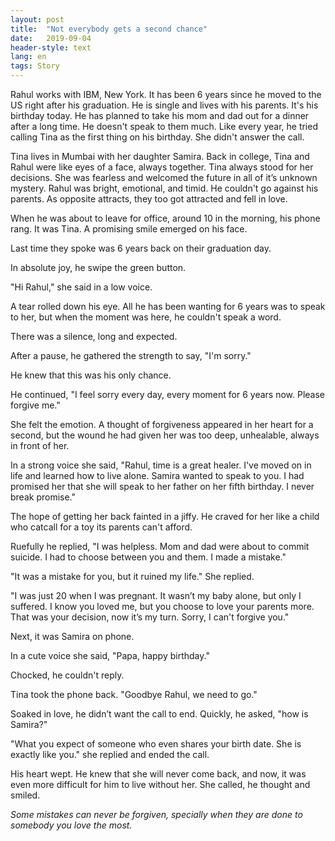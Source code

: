 ```yaml
---
layout: post
title:  "Not everybody gets a second chance"
date:   2019-09-04
header-style: text
lang: en
tags: Story
---
```

Rahul works with IBM, New York. It has been 6 years since he moved to the US right after his graduation. He is single and lives with his parents. It's his birthday today. He has planned to take his mom and dad out for a dinner after a long time. He doesn't speak to them much. Like every year, he tried calling Tina as the first thing on his birthday. She didn't answer the call. 

Tina lives in Mumbai with her daughter Samira. Back in college, Tina and Rahul were like eyes of a face, always together. Tina  always stood for her decisions. She was fearless and welcomed the future in all of it’s unknown mystery. Rahul was bright, emotional, and timid. He couldn't go against his parents. As opposite attracts, they too got attracted and fell in love.

When he was about to leave for office, around 10 in the morning, his phone rang. It was Tina. A promising smile emerged on his face. 

Last time they spoke was 6 years back on their graduation day. 

In absolute joy, he swipe the green button.

"Hi Rahul," she said in a low voice.

A tear rolled down his eye. All he has been wanting for 6 years was to speak to her, but when the moment was here, he couldn't speak a word. 

There was a silence, long and expected.

After a pause, he gathered the strength to say, "I'm sorry."

He knew that this was his only chance.

He continued, "I feel sorry every day, every moment for 6 years now. Please forgive me."

She felt the emotion. A thought of forgiveness appeared in her heart for a second, but the wound he had given her was too deep, unhealable, always in front of her.

In a strong voice she said, "Rahul, time is a great healer. I've moved on in life and learned how to live alone. Samira wanted to speak to you. I had promised her that she will speak to her father on her fifth birthday. I never break promise."

The hope of getting her back fainted in a jiffy. He craved for her like a child who catcall for a toy its parents can't afford.

Ruefully he replied, "I was helpless. Mom and dad were about to commit suicide. I had to choose between you and them. I made a mistake."

"It was a mistake for you, but it ruined my life." She replied.

"I was just 20 when I was pregnant. It wasn’t my baby alone, but only I suffered. I know you loved me, but you choose to love your parents more. That was your decision, now it’s my turn. Sorry, I can't forgive you."

Next, it was Samira on phone.

In a cute voice she said, "Papa, happy birthday."

Chocked, he couldn't reply.

Tina took the phone back. "Goodbye Rahul, we need to go."

Soaked in love, he didn’t want the call to end. Quickly, he asked, "how is Samira?"

"What you expect of someone who even shares your birth date. She is exactly like you." she replied and ended the call.

His heart wept. He knew that she will never come back, and now, it was even more difficult for him to live without her. She called, he thought and smiled.

*Some mistakes can never be forgiven, specially when they are done to somebody you love the most.*
